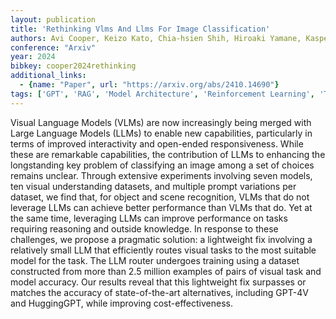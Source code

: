 ```yaml
---
layout: publication
title: 'Rethinking Vlms And Llms For Image Classification'
authors: Avi Cooper, Keizo Kato, Chia-hsien Shih, Hiroaki Yamane, Kasper Vinken, Kentaro Takemoto, Taro Sunagawa, Hao-wei Yeh, Jin Yamanaka, Ian Mason, Xavier Boix
conference: "Arxiv"
year: 2024
bibkey: cooper2024rethinking
additional_links:
  - {name: "Paper", url: "https://arxiv.org/abs/2410.14690"}
tags: ['GPT', 'RAG', 'Model Architecture', 'Reinforcement Learning', 'Training Techniques', 'Prompting']
---
```

Visual Language Models (VLMs) are now increasingly being merged with Large
Language Models (LLMs) to enable new capabilities, particularly in terms of
improved interactivity and open-ended responsiveness. While these are
remarkable capabilities, the contribution of LLMs to enhancing the longstanding
key problem of classifying an image among a set of choices remains unclear.
Through extensive experiments involving seven models, ten visual understanding
datasets, and multiple prompt variations per dataset, we find that, for object
and scene recognition, VLMs that do not leverage LLMs can achieve better
performance than VLMs that do. Yet at the same time, leveraging LLMs can
improve performance on tasks requiring reasoning and outside knowledge. In
response to these challenges, we propose a pragmatic solution: a lightweight
fix involving a relatively small LLM that efficiently routes visual tasks to
the most suitable model for the task. The LLM router undergoes training using a
dataset constructed from more than 2.5 million examples of pairs of visual task
and model accuracy. Our results reveal that this lightweight fix surpasses or
matches the accuracy of state-of-the-art alternatives, including GPT-4V and
HuggingGPT, while improving cost-effectiveness.
